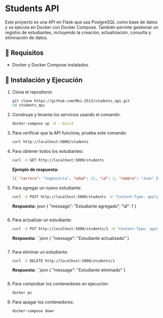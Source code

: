 # Students API

Este proyecto es una API en Flask que usa PostgreSQL como base de datos y se ejecuta en Docker con Docker Compose. También permite gestionar un registro de estudiantes, incluyendo la creación, actualización, consulta y eliminación de datos.

## 📌 Requisitos
- Docker y Docker Compose instalados.

## 🚀 Instalación y Ejecución
1. Clona el repositorio:
   ```bash
   git clone https://github.com/Mei-2513/students_api.git
   cd students_api
   ```

2. Construye y levanta los servicios usando el comando:

   ```bash
   docker-compose up -d --build
   ```

3. Para verificar que la API funciona, prueba este comando:

   ```bash
   curl http://localhost:5000/students
   ```

4. Para obtener todos los estudiantes:

   ```bash
   curl -X GET http://localhost:5000/students
   ```

   **Ejemplo de respuesta:**
   ```json
   [{ "carrera": "Ingeniería", "edad": 22, "id": 2, "nombre": "Juan" }]
   ```

5. Para agregar un nuevo estudiante:

   ```bash
   curl -X POST http://localhost:5000/students -H "Content-Type: application/json" -d '{ "nombre": "Juan", "edad": 22, "carrera": "Ingeniería" }'
   ```

   **Respuesta:**
    json
   { "message": "Estudiante agregado", "id": 1 }
   ```

6. Para actualizar un estudiante:

   ```bash
   curl -X PUT http://localhost:5000/students/1 -H "Content-Type: application/json" -d '{ "nombre": "Juan Pérez", "edad": 23, "carrera": "Ingeniería de Software" }'
   ```

   **Respuesta:**
   ``json
   { "message": "Estudiante actualizado" }
   ```

7. Para eliminar un estudiante:

   ```bash
   curl -X DELETE http://localhost:5000/students/1
   ```

   **Respuesta:**
   ``json
   { "message": "Estudiante eliminado" }
   ```

8. Para comprobar los contenedores en ejecución:

   ```bash
   docker ps
   ```

9. Para apagar los contenedores:

   ```bash
   docker-compose down
   ```


